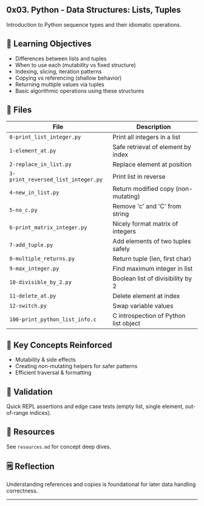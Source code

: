 ## 0x03. Python - Data Structures: Lists, Tuples

Introduction to Python sequence types and their idiomatic operations.

## 📌 Learning Objectives

- Differences between lists and tuples
- When to use each (mutability vs fixed structure)
- Indexing, slicing, iteration patterns
- Copying vs referencing (shallow behavior)
- Returning multiple values via tuples
- Basic algorithmic operations using these structures

## 📂 Files

| File                               | Description                           |
| ---------------------------------- | ------------------------------------- |
| `0-print_list_integer.py`          | Print all integers in a list          |
| `1-element_at.py`                  | Safe retrieval of element by index    |
| `2-replace_in_list.py`             | Replace element at position           |
| `3-print_reversed_list_integer.py` | Print list in reverse                 |
| `4-new_in_list.py`                 | Return modified copy (non-mutating)   |
| `5-no_c.py`                        | Remove 'c' and 'C' from string        |
| `6-print_matrix_integer.py`        | Nicely format matrix of integers      |
| `7-add_tuple.py`                   | Add elements of two tuples safely     |
| `8-multiple_returns.py`            | Return tuple (len, first char)        |
| `9-max_integer.py`                 | Find maximum integer in list          |
| `10-divisible_by_2.py`             | Boolean list of divisibility by 2     |
| `11-delete_at.py`                  | Delete element at index               |
| `12-switch.py`                     | Swap variable values                  |
| `100-print_python_list_info.c`     | C introspection of Python list object |

## 🧠 Key Concepts Reinforced

- Mutability & side effects
- Creating non-mutating helpers for safer patterns
- Efficient traversal & formatting

## 🧪 Validation

Quick REPL assertions and edge case tests (empty list, single element, out-of-range indices).

## 📎 Resources

See `resources.md` for concept deep dives.

## 🗒 Reflection

Understanding references and copies is foundational for later data handling correctness.

---
